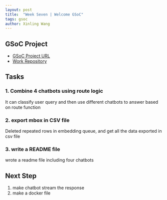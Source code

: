 ```yaml
---
layout: post
title:  "Week Seven | Welcome GSoC"
tags: gsoc
author: Xinling Wang
---
```


## GSoC Project

- [GSoC Project URL](https://summerofcode.withgoogle.com/programs/2024/projects/5PYvMkWW)
- [Work Repository](https://github.com/cannin/gsoc_2024_cbioportal_chatbot)

## Tasks
### 1. Combine 4 chatbots using route logic
It can classify user query and then use different chatbots to answer based on route function

### 2. export mbox in CSV file 
Deleted repeated rows in embedding queue, and get all the data exported in csv file

### 3. write a README file
wrote a readme file including four chatbots

## Next Step
1. make chatbot stream the response
2. make a docker file
